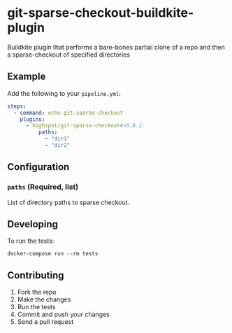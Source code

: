 # git-sparse-checkout-buildkite-plugin

Buildkite plugin that performs a bare-bones partial clone of a repo and then a sparse-checkout of specified directories

## Example

Add the following to your `pipeline.yml`:

```yml
steps:
  - command: echo git-sparse-checkout
    plugins:
      - highspot/git-sparse-checkout#v0.0.1:
          paths: 
            - "dir1"
            - "dir2"
```

## Configuration

### `paths` (Required, list)

List of directory paths to sparse checkout.

## Developing

To run the tests:

```shell
docker-compose run --rm tests
```

## Contributing

1. Fork the repo
2. Make the changes
3. Run the tests
4. Commit and push your changes
5. Send a pull request
